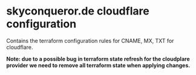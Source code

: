 skyconqueror.de cloudflare configuration
===

Contains the terraform configuration rules for CNAME, MX, TXT for cloudflare.

**Note: due to a possible bug in terraform state refresh for the cloudplare provider
we need to remove all terraform state when applying changes.**
